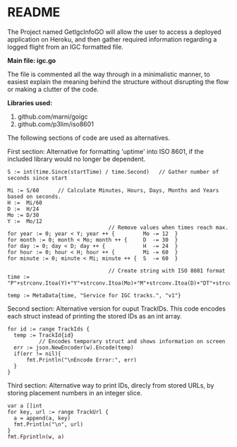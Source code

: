 # README

The Project named GetIgcInfoGO will allow the user to access a deployed application on Heroku, 
and then gather required information regarding a logged flight from an IGC formatted file.


**Main file: igc.go**

The file is commented all the way through in a minimalistic manner, to easiest explain the meaning 
behind the structure without disrupting the flow or making a clutter of the code.


**Libraries used:**

1. github.com/marni/goigc	
2. github.com/p3lim/iso8601	



The following sections of code are used as alternatives.

First section: Alternative for formatting 'uptime' into ISO 8601, 
if the included library would no longer be dependent.


```
S := int(time.Since(startTime) / time.Second)	// Gather number of seconds since start

Mi := S/60		// Calculate Minutes, Hours, Days, Months and Years based on seconds.
H :=  Mi/60
D :=  H/24
Mo := D/30
Y :=  Mo/12
              	                // Remove values when times reach max.			
for year := 0; year < Y; year ++ { 	       Mo -= 12  }
for month := 0; month < Mo; month ++ { 	   D  -= 30  }
for day := 0; day < D; day ++ { 	       H  -= 24  }
for hour := 0; hour < H; hour ++ { 	       Mi -= 60  }
for minute := 0; minute < Mi; minute ++ {  S  -= 60  } 

              	                // Create string with ISO 8601 format
time := "P"+strconv.Itoa(Y)+"Y"+strconv.Itoa(Mo)+"M"+strconv.Itoa(D)+"DT"+strconv.Itoa(H)+"H"+strconv.Itoa(Mi)+"M"+strconv.Itoa(S)+"S"

temp := MetaData{time, "Service for IGC tracks.", "v1"}
```

Second section: Alternative version for ouput TrackIDs. This code encodes each struct instead 
of printing the stored IDs as an int array.


```
for id := range TrackIds {
  temp := TrackId{id}
          // Encodes temporary struct and shows information on screen
  err := json.NewEncoder(w).Encode(temp)
  if(err != nil){
      fmt.Println("\nEncode Error:", err)
  }
}
```


Third section: Alternative way to print IDs, direcly from stored URLs, by storing
placement numbers in an integer slice.


```
var a []int
for key, url := range TrackUrl {
  a = append(a, key)
  fmt.Println("\n", url)
}
fmt.Fprintln(w, a)
```
